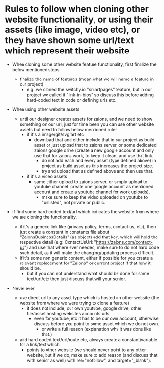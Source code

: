 # Rules to follow when cloning other website functionality, or using their assets (like image, video etc), or they have shown some url/text which represent their website

- When cloning some other website feature functionality, first finalize the below mentioned steps
  - finalize the name of features (mean what we will name a feature in our project)
    - e.g: we cloned the switchy.io "smartpages" feature, but in our project we called it "link-in-bios" so discuss this before adding hard-coded text in code or defining urls etc.
- When using other website assets

  - until our designer creates assets for zaions, and we need to show something on our uri, just for time been you can use other website assets but need to follow below mentioned rules
    - if it's a image/git/svg/art etc
      - download that and either include that in our project as build asset or just upload that to zaions server, or some dedicated zaions google drive (create a new google account and only use that for zaions work, to keep it clean) and use that link.
        - do not add each and every asset (type defined above) in project as build asset as this increases the project size.
        - try and upload that as defined above and then use that.
    - if it's a video assets
      - same either upload to zaions server, or simply upload to youtube channel (create one google account as mentioned account and create a youtube channel for work uploads).
        - make sure to keep the video uploaded on youtube to "unlisted", not private or public.

- if find some hard-coded text/url which indicates the website from where we are cloning the functionality.

  - if it's a generic link like (privacy policy, terms, contact us, etc), then just create a constant in constants file about "ZaionsBusinessDetails" (as object) add that key, which will hold the respective detail (e.g: ContactUsUrl: "<https://zaions.com/contact-us>") and use that where ever needed, make sure to do not hard code such detail, as it will make the changing/updating process difficult.
  - if it's some non generic content, either if possible for you create a relevant replacement for "Zaions" or current project if that how it should be.
    - but if you can not understand what should be done for some text/url/etc then just discuss that will your senior.

- Never ever
  - use direct url to any asset type which is hosted on other website (the website from where we were trying to clone a feature)
    - it does not include, our own youtube, google drive, other file/asset hosting websites accounts urls.
      - even for youtube, etc it has to be our own account, otherwise discuss before you point to some asset which we do not own.
        - or write a full reason (explanation why it was done like that.)
  - add hard coded text/url/route etc, always create a constant/variable for a link/text which
    - points to other website (we should never point to any other website, but if we do, make sure to add reason (and discuss that with senior as well) with rel="nofollow", and target="\_blank").
